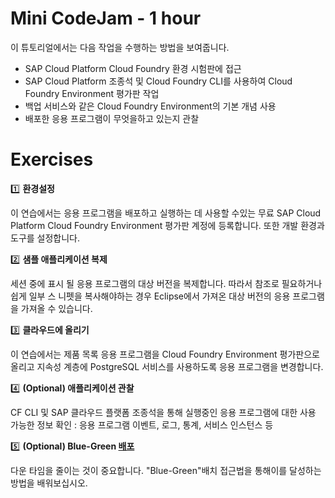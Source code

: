#  Mini CodeJam - 1 hour

이 튜토리얼에서는 다음 작업을 수행하는 방법을 보여줍니다.
- SAP Cloud Platform Cloud Foundry 환경 시험판에 접근
- SAP Cloud Platform 조종석 및 Cloud Foundry CLI를 사용하여 Cloud Foundry Environment 평가판 작업
- 백업 서비스와 같은 Cloud Foundry Environment의 기본 개념 사용
- 배포한 응용 프로그램이 무엇을하고 있는지 관찰

# Exercises

:one: **환경설정**

이 연습에서는 응용 프로그램을 배포하고 실행하는 데 사용할 수있는 무료 SAP Cloud Platform Cloud Foundry Environment 평가판 계정에 등록합니다. 또한 개발 환경과 도구를 설정합니다.

:two: **샘플 애플리케이션 복제**

세션 중에 표시 될 응용 프로그램의 대상 버전을 복제합니다. 따라서 참조로 필요하거나 쉽게 일부 스 니펫을 복사해야하는 경우 Eclipse에서 가져온 대상 버전의 응용 프로그램을 가져올 수 있습니다.

:three: **클라우드에 올리기**

이 연습에서는 제품 목록 응용 프로그램을 Cloud Foundry Environment 평가판으로 올리고 지속성 계층에 PostgreSQL 서비스를 사용하도록 응용 프로그램을 변경합니다.

:four: **(Optional) 애플리케이션 관찰**

CF CLI 및 SAP 클라우드 플랫폼 조종석을 통해 실행중인 응용 프로그램에 대한 사용 가능한 정보 확인 : 응용 프로그램 이벤트, 로그, 통계, 서비스 인스턴스 등

:five: **(Optional) Blue-Green [배포](../13_bluegreen)**

다운 타임을 줄이는 것이 중요합니다. "Blue-Green"배치 접근법을 통해이를 달성하는 방법을 배워보십시오.

